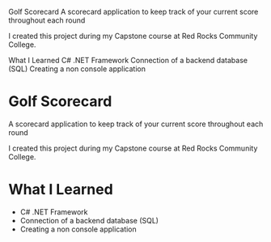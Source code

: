 Golf Scorecard
A scorecard application to keep track of your current score throughout each round

I created this project during my Capstone course at Red Rocks Community College.

What I Learned
C# .NET Framework
Connection of a backend database (SQL)
Creating a non console application
# Golf Scorecard

A scorecard application to keep track of your current score throughout each round


I created this project during my Capstone course at Red Rocks Community College.

# What I Learned

- C# .NET Framework
- Connection of a backend database (SQL)
- Creating a non console application
